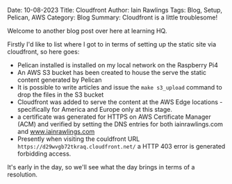 Date: 10-08-2023
Title: Cloudfront
Author: Iain Rawlings
Tags: Blog, Setup, Pelican, AWS
Category: Blog
Summary: Cloudfront is a little troublesome!

Welcome to another blog post over here at learning HQ.

Firstly I'd like to list where I got to in terms of setting up the static site via cloudfront, so here goes:

- Pelican installed is installed on my local network on the Raspberry Pi4
- An AWS S3 bucket has been created to house the serve the static content generated by Pelican 
- It is possible to write articles and issue the `make s3_upload` command to drop the files in the S3 bucket
- Cloudfront was added to serve the content at the AWS Edge locations - specifically for America and Europe only at this stage. 
- a certificate was generated for HTTPS on AWS Certificate Manager (ACM) and verified by setting the DNS entries for both iainrawlings.com and www.iainrawlings.com
- Presently when visiting the couldfront URL `https://d29wvgb72tkraq.cloudfront.net/` a HTTP 403 error is generated forbidding access. 

It's early in the day, so we'll see what the day brings in terms of a resolution.